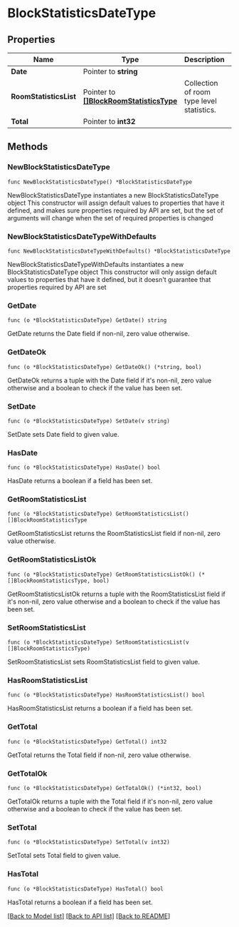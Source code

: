 # BlockStatisticsDateType

## Properties

Name | Type | Description | Notes
------------ | ------------- | ------------- | -------------
**Date** | Pointer to **string** |  | [optional] 
**RoomStatisticsList** | Pointer to [**[]BlockRoomStatisticsType**](BlockRoomStatisticsType.md) | Collection of room type level statistics. | [optional] 
**Total** | Pointer to **int32** |  | [optional] 

## Methods

### NewBlockStatisticsDateType

`func NewBlockStatisticsDateType() *BlockStatisticsDateType`

NewBlockStatisticsDateType instantiates a new BlockStatisticsDateType object
This constructor will assign default values to properties that have it defined,
and makes sure properties required by API are set, but the set of arguments
will change when the set of required properties is changed

### NewBlockStatisticsDateTypeWithDefaults

`func NewBlockStatisticsDateTypeWithDefaults() *BlockStatisticsDateType`

NewBlockStatisticsDateTypeWithDefaults instantiates a new BlockStatisticsDateType object
This constructor will only assign default values to properties that have it defined,
but it doesn't guarantee that properties required by API are set

### GetDate

`func (o *BlockStatisticsDateType) GetDate() string`

GetDate returns the Date field if non-nil, zero value otherwise.

### GetDateOk

`func (o *BlockStatisticsDateType) GetDateOk() (*string, bool)`

GetDateOk returns a tuple with the Date field if it's non-nil, zero value otherwise
and a boolean to check if the value has been set.

### SetDate

`func (o *BlockStatisticsDateType) SetDate(v string)`

SetDate sets Date field to given value.

### HasDate

`func (o *BlockStatisticsDateType) HasDate() bool`

HasDate returns a boolean if a field has been set.

### GetRoomStatisticsList

`func (o *BlockStatisticsDateType) GetRoomStatisticsList() []BlockRoomStatisticsType`

GetRoomStatisticsList returns the RoomStatisticsList field if non-nil, zero value otherwise.

### GetRoomStatisticsListOk

`func (o *BlockStatisticsDateType) GetRoomStatisticsListOk() (*[]BlockRoomStatisticsType, bool)`

GetRoomStatisticsListOk returns a tuple with the RoomStatisticsList field if it's non-nil, zero value otherwise
and a boolean to check if the value has been set.

### SetRoomStatisticsList

`func (o *BlockStatisticsDateType) SetRoomStatisticsList(v []BlockRoomStatisticsType)`

SetRoomStatisticsList sets RoomStatisticsList field to given value.

### HasRoomStatisticsList

`func (o *BlockStatisticsDateType) HasRoomStatisticsList() bool`

HasRoomStatisticsList returns a boolean if a field has been set.

### GetTotal

`func (o *BlockStatisticsDateType) GetTotal() int32`

GetTotal returns the Total field if non-nil, zero value otherwise.

### GetTotalOk

`func (o *BlockStatisticsDateType) GetTotalOk() (*int32, bool)`

GetTotalOk returns a tuple with the Total field if it's non-nil, zero value otherwise
and a boolean to check if the value has been set.

### SetTotal

`func (o *BlockStatisticsDateType) SetTotal(v int32)`

SetTotal sets Total field to given value.

### HasTotal

`func (o *BlockStatisticsDateType) HasTotal() bool`

HasTotal returns a boolean if a field has been set.


[[Back to Model list]](../README.md#documentation-for-models) [[Back to API list]](../README.md#documentation-for-api-endpoints) [[Back to README]](../README.md)


